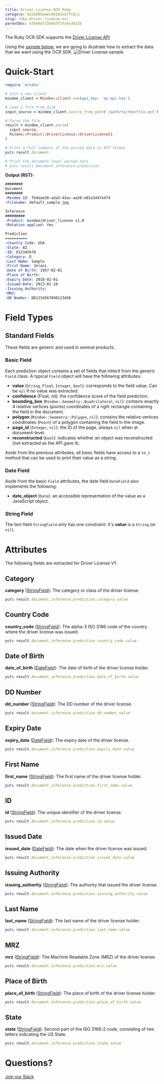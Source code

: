 ```yaml
---
title: Driver License OCR Ruby
category: 622b805aaec68102ea7fcbc2
slug: ruby-driver-license-ocr
parentDoc: 67b49df15b843f3fa9cd622b
---
```

The Ruby OCR SDK supports the [Driver License API](https://platform.mindee.com/mindee/driver_license).

Using the [sample below](https://github.com/mindee/client-lib-test-data/blob/main/products/driver_license/default_sample.jpg), we are going to illustrate how to extract the data that we want using the OCR SDK.
![Driver License sample](https://github.com/mindee/client-lib-test-data/blob/main/products/driver_license/default_sample.jpg?raw=true)

# Quick-Start
```rb
require 'mindee'

# Init a new client
mindee_client = Mindee::Client.new(api_key: 'my-api-key')

# Load a file from disk
input_source = mindee_client.source_from_path('/path/to/the/file.ext')

# Parse the file
result = mindee_client.parse(
  input_source,
  Mindee::Product::DriverLicense::DriverLicenseV1
)

# Print a full summary of the parsed data in RST format
puts result.document

# Print the document-level parsed data
# puts result.document.inference.prediction
```

**Output (RST):**
```rst
########
Document
########
:Mindee ID: fbdeae38-ada3-43ac-aa58-e01a3d47e474
:Filename: default_sample.jpg

Inference
#########
:Product: mindee/driver_license v1.0
:Rotation applied: Yes

Prediction
==========
:Country Code: USA
:State: AZ
:ID: D12345678
:Category: D
:Last Name: Sample
:First Name: Jelani
:Date of Birth: 1957-02-01
:Place of Birth:
:Expiry Date: 2018-02-01
:Issued Date: 2013-01-10
:Issuing Authority:
:MRZ:
:DD Number: DD1234567890123456
```

# Field Types
## Standard Fields
These fields are generic and used in several products.

### Basic Field
Each prediction object contains a set of fields that inherit from the generic `Field` class.
A typical `Field` object will have the following attributes:

* **value** (`String`, `Float`, `Integer`, `bool`): corresponds to the field value. Can be `nil` if no value was extracted.
* **confidence** (Float, nil): the confidence score of the field prediction.
* **bounding_box** (`Mindee::Geometry::Quadrilateral`, `nil`): contains exactly 4 relative vertices (points) coordinates of a right rectangle containing the field in the document.
* **polygon** (`Mindee::Geometry::Polygon`, `nil`): contains the relative vertices coordinates (`Point`) of a polygon containing the field in the image.
* **page_id** (`Integer`, `nil`): the ID of the page, always `nil` when at document-level.
* **reconstructed** (`bool`): indicates whether an object was reconstructed (not extracted as the API gave it).


Aside from the previous attributes, all basic fields have access to a `to_s` method that can be used to print their value as a string.

### Date Field
Aside from the basic `Field` attributes, the date field `DateField` also implements the following: 

* **date_object** (`Date`): an accessible representation of the value as a JavaScript object.

### String Field
The text field `StringField` only has one constraint: it's **value** is a `String` (or `nil`).

# Attributes
The following fields are extracted for Driver License V1:

## Category
**category** ([StringField](#string-field)): The category or class of the driver license.

```rb
puts result.document.inference.prediction.category.value
```

## Country Code
**country_code** ([StringField](#string-field)): The alpha-3 ISO 3166 code of the country where the driver license was issued.

```rb
puts result.document.inference.prediction.country_code.value
```

## Date of Birth
**date_of_birth** ([DateField](#date-field)): The date of birth of the driver license holder.

```rb
puts result.document.inference.prediction.date_of_birth.value
```

## DD Number
**dd_number** ([StringField](#string-field)): The DD number of the driver license.

```rb
puts result.document.inference.prediction.dd_number.value
```

## Expiry Date
**expiry_date** ([DateField](#date-field)): The expiry date of the driver license.

```rb
puts result.document.inference.prediction.expiry_date.value
```

## First Name
**first_name** ([StringField](#string-field)): The first name of the driver license holder.

```rb
puts result.document.inference.prediction.first_name.value
```

## ID
**id** ([StringField](#string-field)): The unique identifier of the driver license.

```rb
puts result.document.inference.prediction.id.value
```

## Issued Date
**issued_date** ([DateField](#date-field)): The date when the driver license was issued.

```rb
puts result.document.inference.prediction.issued_date.value
```

## Issuing Authority
**issuing_authority** ([StringField](#string-field)): The authority that issued the driver license.

```rb
puts result.document.inference.prediction.issuing_authority.value
```

## Last Name
**last_name** ([StringField](#string-field)): The last name of the driver license holder.

```rb
puts result.document.inference.prediction.last_name.value
```

## MRZ
**mrz** ([StringField](#string-field)): The Machine Readable Zone (MRZ) of the driver license.

```rb
puts result.document.inference.prediction.mrz.value
```

## Place of Birth
**place_of_birth** ([StringField](#string-field)): The place of birth of the driver license holder.

```rb
puts result.document.inference.prediction.place_of_birth.value
```

## State
**state** ([StringField](#string-field)): Second part of the ISO 3166-2 code, consisting of two letters indicating the US State.

```rb
puts result.document.inference.prediction.state.value
```

# Questions?
[Join our Slack](https://join.slack.com/t/mindee-community/shared_invite/zt-2d0ds7dtz-DPAF81ZqTy20chsYpQBW5g)
